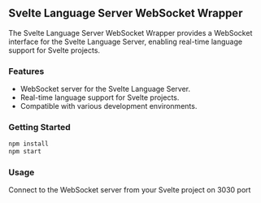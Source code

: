 ## Svelte Language Server WebSocket Wrapper

The Svelte Language Server WebSocket Wrapper provides a WebSocket interface for the Svelte Language Server, enabling real-time language support for Svelte projects.

### Features

- WebSocket server for the Svelte Language Server.
- Real-time language support for Svelte projects.
- Compatible with various development environments.

### Getting Started

```bash
npm install
npm start
```

### Usage
Connect to the WebSocket server from your Svelte project on 3030 port

